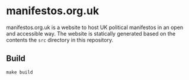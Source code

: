 # manifestos.org.uk

manifestos.org.uk is a website to host UK political manifestos in an open and
accessible way. The website is statically generated based on the contents the
`src` directory in this repository.

## Build

    make build